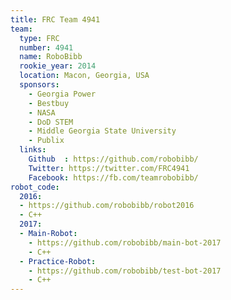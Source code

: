 ```yaml
---
title: FRC Team 4941
team:
  type: FRC
  number: 4941
  name: RoboBibb
  rookie_year: 2014
  location: Macon, Georgia, USA
  sponsors:
    - Georgia Power
    - Bestbuy
    - NASA
    - DoD STEM
    - Middle Georgia State University
    - Publix
  links:
    Github  : https://github.com/robobibb/
    Twitter: https://twitter.com/FRC4941
    Facebook: https://fb.com/teamrobobibb/
robot_code:
  2016:
  - https://github.com/robobibb/robot2016
  - C++
  2017:
  - Main-Robot:
    - https://github.com/robobibb/main-bot-2017
    - C++
  - Practice-Robot:
    - https://github.com/robobibb/test-bot-2017
    - C++
---
```


